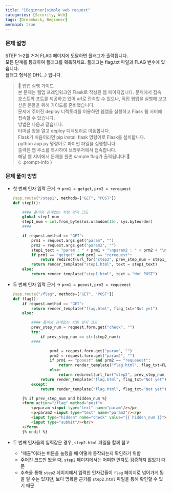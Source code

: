 ```yaml
---
title: "[Beginner]simple web request"
categories: [Security, Web]
tags: [Dreamhack, Beginner]
mermaid: true
---
```

### 문제 설명  
STEP 1~2를 거쳐 FLAG 페이지에 도달하면 플래그가 출력됩니다.  
모든 단계를 통과하여 플래그를 획득하세요. 플래그는 flag.txt 파일과 FLAG 변수에 있습니다.  
플래그 형식은 DH{...} 입니다.  

> 📜 웹앱 실행 가이드  
> 본 문제는 웹앱 프레임워크인 Flask로 작성된 웹 페이지입니다. 문제에서 접속 호스트와 포트를 제공하고 있어 url로 접속할 수 있으나, 직접 웹앱을 실행해 보고 싶은 분들을 위해 가이드를 준비했습니다.  
> 문제에 주어진 deploy 디렉토리를 이용하면 웹앱을 실행하고 Flask 웹 서버에 접속할 수 있습니다.  
> 방법은 다음과 같습니다.  
> 터미널 창을 열고 deploy 디렉토리로 이동합니다.  
> Flask가 처음이라면 pip install flask 명령어로 Flask를 설치합니다.  
> python app.py 명령어로 파이썬 파일을 실행합니다.  
> 출력된 웹 주소를 복사하여 브라우저에서 접속합니다.  
> 해당 웹 서버에서 문제를 풀면 sample flag가 출력됩니다! 🚩  
{: .prompt-info }

### 문제 풀이 방법  
- 첫 번째 인자 입력 근거 → `prm1 = getget`, `prm2 = rerequest`  
    ```python
    @app.route("/step1", methods=["GET", "POST"])
    def step1():

        #### 풀이와 관계없는 치팅 방지 코드
        global step1_num
        step1_num = int.from_bytes(os.urandom(16), sys.byteorder)
        ####

        if request.method == "GET":
            prm1 = request.args.get("param", "")
            prm2 = request.args.get("param2", "")
            step1_text = "param : " + prm1 + "\nparam2 : " + prm2 + "\n"
            if prm1 == "getget" and prm2 == "rerequest":
                return redirect(url_for("step2", prev_step_num = step1_num))
            return render_template("step1.html", text = step1_text)
        else: 
            return render_template("step1.html", text = "Not POST")
    ```
- 두 번째 인자 입력 근거 → `prm1 = pooost`, `prm2 = requeeest`  
    ```python
    @app.route("/flag", methods=["GET", "POST"])
    def flag():
        if request.method == "GET":
            return render_template("flag.html", flag_txt="Not yet")
        else:

            #### 풀이와 관계없는 치팅 방지 코드
            prev_step_num = request.form.get("check", "")
            try:
                if prev_step_num == str(step2_num):
            ####

                    prm1 = request.form.get("param", "")
                    prm2 = request.form.get("param2", "")
                    if prm1 == "pooost" and prm2 == "requeeest":
                        return render_template("flag.html", flag_txt=FLAG)
                    else:
                        return redirect(url_for("step2", prev_step_num = str(step1_num)))
                return render_template("flag.html", flag_txt="Not yet")
            except:
                return render_template("flag.html", flag_txt="Not yet")
    ```
    ```html
        {% if prev_step_num and hidden_num %}
        <form action="/flag" method="post">
            <p>param <input type="text" name="param"/></p>
            <p>param2 <input type="text" name="param2"/></p>
            <input type="hidden" name="check" value="{{ hidden_num }}">
            <input type="submit"/><br/>
        </form>
        {% endif %}
    ```

- 두 번째 인자들의 입력같은 경우, `step2.html` 파일을 함께 참고  
    - "제출"이라는 버튼을 눌렀을 때 어떻게 동작되는지 확인하기 위함  
    - 주어진 코드만 봤을 때, `step2` 페이지에서는 어떠한 인자도 검증하지 않았기 때문  
    - 추측을 통해 `step2` 페이지에서 입력한 인자값들이 `flag` 페이지로 넘어가게 됨을 알 수는 있지만, 보다 명확한 근거를 `step2.html` 파일을 통해 확인할 수 있기 때문  